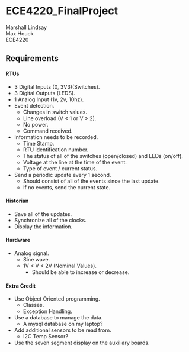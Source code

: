 # ECE4220_FinalProject
Marshall Lindsay  
Max Houck  
ECE4220  
## Requirements  
#### RTUs  
- 3 Digital Inputs (0, 3V3)(Switches).
- 3 Digital Outputs (LEDS).
- 1 Analog Input (1v, 2v, 10hz).
- Event detection.
  - Changes in switch values.
  - Line overload (V < 1 or V > 2).
  - No power.
  - Command received.
- Information needs to be recorded.
  - Time Stamp.
  - RTU identification number.
  - The status of all of the switches (open/closed) and LEDs (on/off).
  - Voltage at the line at the time of the event.
  - Type of event / current status.
- Send a periodic update every 1 second.
  - Should consist of all of the events since the last update.
  - If no events, send the current state.

#### Historian  
- Save all of the updates.
- Synchronize all of the clocks.
- Display the information.

#### Hardware
- Analog signal.
  - Sine wave.
  - 1V < V < 2V (Nominal Values).
    - Should be able to increase or decrease.

#### Extra Credit
- Use Object Oriented programming.
  - Classes.
  - Exception Handling.
- Use a database to manage the data.
  - A mysql database on my laptop?
- Add additional sensors to be read from.
  - I2C Temp Sensor?
- Use the seven segment display on the auxiliary boards.
